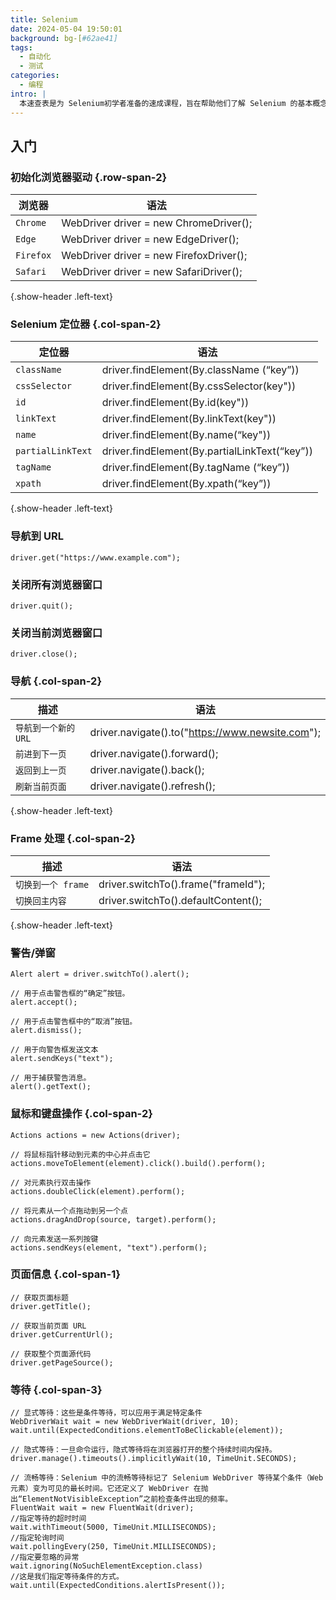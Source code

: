 ```yaml
---
title: Selenium
date: 2024-05-04 19:50:01
background: bg-[#62ae41]
tags:
  - 自动化
  - 测试
categories:
  - 编程
intro: |
  本速查表是为 Selenium初学者准备的速成课程，旨在帮助他们了解 Selenium 的基本概念。
---
```


## 入门

### 初始化浏览器驱动 {.row-span-2}

| 浏览器    | 语法                                    |
| --------- | --------------------------------------- |
| `Chrome`  | WebDriver driver = new ChromeDriver();  |
| `Edge`    | WebDriver driver = new EdgeDriver();    |
| `Firefox` | WebDriver driver = new FirefoxDriver(); |
| `Safari`  | WebDriver driver = new SafariDriver();  |

{.show-header .left-text}

### Selenium 定位器 {.col-span-2}

| 定位器            | 语法                                          |
| ----------------- | --------------------------------------------- |
| `className`       | driver.findElement(By.className (“key”))      |
| `cssSelector`     | driver.findElement(By.cssSelector(key"))      |
| `id `             | driver.findElement(By.id(key"))               |
| `linkText`        | driver.findElement(By.linkText(key"))         |
| `name`            | driver.findElement(By.name(“key"))            |
| `partialLinkText` | driver.findElement(By.partialLinkText(“key”)) |
| `tagName `        | driver.findElement(By.tagName (“key”))        |
| `xpath`           | driver.findElement(By.xpath(“key”))           |

{.show-header .left-text}

### 导航到 URL

```shell script
driver.get("https://www.example.com");
```

### 关闭所有浏览器窗口

```shell script
driver.quit();
```

### 关闭当前浏览器窗口

```shell script
driver.close();
```

### 导航 {.col-span-2}

| 描述                     | 语法                                           |
| ------------------------------- | ------------------------------------------------ |
| `导航到一个新的 URL`         | driver.navigate().to("https://www.newsite.com"); |
| `前进到下一页`   | driver.navigate().forward();                     |
| `返回到上一页 ` | driver.navigate().back();                        |
| `刷新当前页面`      | driver.navigate().refresh();                     |

{.show-header .left-text}

### Frame 处理 {.col-span-2}

| 描述                       | 语法                              |
| --------------------------------- | ----------------------------------- |
| `切换到一个 frame`               | driver.switchTo().frame("frameId"); |
| `切换回主内容` | driver.switchTo().defaultContent(); |

{.show-header .left-text}

### 警告/弹窗

```shell script
Alert alert = driver.switchTo().alert();

// 用于点击警告框的“确定”按钮。
alert.accept();

// 用于点击警告框中的“取消”按钮。
alert.dismiss();

// 用于向警告框发送文本
alert.sendKeys("text");

// 用于捕获警告消息。
alert().getText();

```

### 鼠标和键盘操作 {.col-span-2}

```shell script
Actions actions = new Actions(driver);

// 将鼠标指针移动到元素的中心并点击它
actions.moveToElement(element).click().build().perform();

// 对元素执行双击操作
actions.doubleClick(element).perform();

// 将元素从一个点拖动到另一个点
actions.dragAndDrop(source, target).perform();

// 向元素发送一系列按键
actions.sendKeys(element, "text").perform();

```

### 页面信息 {.col-span-1}

```shell script
// 获取页面标题
driver.getTitle();

// 获取当前页面 URL
driver.getCurrentUrl();

// 获取整个页面源代码
driver.getPageSource();

```

### 等待 {.col-span-3}

```shell script
// 显式等待：这些是条件等待，可以应用于满足特定条件
WebDriverWait wait = new WebDriverWait(driver, 10);
wait.until(ExpectedConditions.elementToBeClickable(element));
```

```shell script
// 隐式等待：一旦命令运行，隐式等待将在浏览器打开的整个持续时间内保持。
driver.manage().timeouts().implicitlyWait(10, TimeUnit.SECONDS);
```

```shell script
// 流畅等待：Selenium 中的流畅等待标记了 Selenium WebDriver 等待某个条件（Web 元素）变为可见的最长时间。它还定义了 WebDriver 在抛出“ElementNotVisibleException”之前检查条件出现的频率。
FluentWait wait = new FluentWait(driver);
//指定等待的超时时间
wait.withTimeout(5000, TimeUnit.MILLISECONDS);
//指定轮询时间
wait.pollingEvery(250, TimeUnit.MILLISECONDS);
//指定要忽略的异常
wait.ignoring(NoSuchElementException.class)
//这是我们指定等待条件的方式。
wait.until(ExpectedConditions.alertIsPresent());
```
